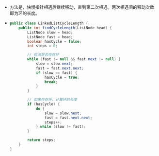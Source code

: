 - 方法是，快慢指针相遇后继续移动，直到第二次相遇。两次相遇间的移动次数即为环的长度。
- ```java
  public class LinkedListCycleLength {
      public int findCycleLength(ListNode head) {
          ListNode slow = head;
          ListNode fast = head;
          boolean hasCycle = false;
          int steps = 0;
  
          // 检测是否存在环
          while (fast != null && fast.next != null) {
              slow = slow.next;
              fast = fast.next.next;
              if (slow == fast) {
                  hasCycle = true;
                  break;
              }
          }
  
          // 如果存在环，计算环的长度
          if (hasCycle) {
              do {
                  slow = slow.next;
                  fast = fast.next.next;
                  steps++;
              } while (slow != fast);
          }
  
          return steps;
      }
  }
  
  ```
